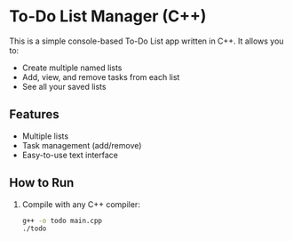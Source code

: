 # To-Do List Manager (C++)

This is a simple console-based To-Do List app written in C++. It allows you to:

- Create multiple named lists
- Add, view, and remove tasks from each list
- See all your saved lists

## Features
- Multiple lists  
- Task management (add/remove)  
- Easy-to-use text interface  

## How to Run
1. Compile with any C++ compiler:
   ```bash
   g++ -o todo main.cpp
   ./todo